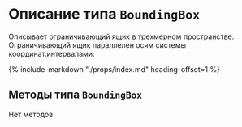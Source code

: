 # Описание типа `BoundingBox`
Описывает ограничивающий ящик в трехмерном пространстве. Ограничивающий ящик параллелен осям системы координат.интервалами: 

{%
    include-markdown "./props/index.md"
    heading-offset=1
%}

## Методы типа `BoundingBox`

Нет методов